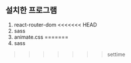## 설치한 프로그램 

1) react-router-dom
<<<<<<< HEAD
2) sass
3) animate.css
=======
2) sass 
>>>>>>> settime
